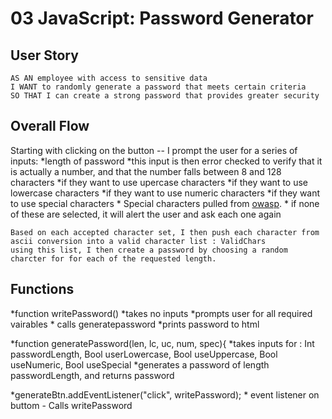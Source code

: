 # 03 JavaScript: Password Generator

## User Story

```
AS AN employee with access to sensitive data
I WANT to randomly generate a password that meets certain criteria
SO THAT I can create a strong password that provides greater security
```

## Overall Flow
Starting with clicking on the button --
    I prompt the user for a series of inputs:
    *length of password
        *this input is then error checked to verify that it is actually a number, and that the number falls between 8 and 128 characters
    *if they want to use upercase characters
    *if they want to use lowercase characters
    *if they want to use numeric characters
    *if they want to use special characters
        * Special characters pulled from [owasp](https://www.owasp.org/index.php/Password_special_characters).
        * if none of these are selected, it will alert the user and ask each one again

    Based on each accepted character set, I then push each character from ascii conversion into a valid character list : ValidChars
    using this list, I then create a password by choosing a random charcter for for each of the requested length.
      
## Functions
*function writePassword()
    *takes no inputs
    *prompts user for all required vairables
    * calls generatepassword
    *prints password to html

*function generatePassword(len, lc, uc, num, spec){
    *takes inputs for : Int passwordLength, Bool userLowercase, Bool useUppercase, Bool useNumeric, Bool useSpecial
    *generates a password of length passwordLength, and returns password

*generateBtn.addEventListener("click", writePassword);
    * event listener on buttom - Calls writePassword
